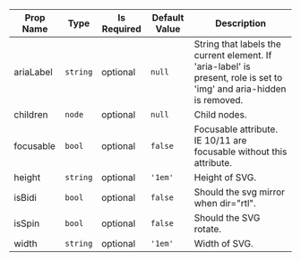 | Prop Name | Type | Is Required | Default Value | Description | 
|-|-|-|-|-|
| ariaLabel | `string`  | optional | `null` | String that labels the current element. If 'aria-label' is present, role is set to 'img' and aria-hidden is removed. |
| children | `node`  | optional | `null` | Child nodes. |
| focusable | `bool`  | optional | `false` | Focusable attribute. IE 10/11 are focusable without this attribute. |
| height | `string`  | optional | `'1em'` | Height of SVG. |
| isBidi | `bool`  | optional | `false` | Should the svg mirror when dir="rtl". |
| isSpin | `bool`  | optional | `false` | Should the SVG rotate. |
| width | `string`  | optional | `'1em'` | Width of SVG. |